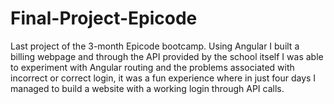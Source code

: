 # Final-Project-Epicode
Last project of the 3-month Epicode bootcamp. Using Angular I built a billing webpage and through the API provided by the school itself I was able to experiment with Angular routing and the problems associated with incorrect or correct login, it was a fun experience where in just four days I managed to build a website with a working login through API calls.
